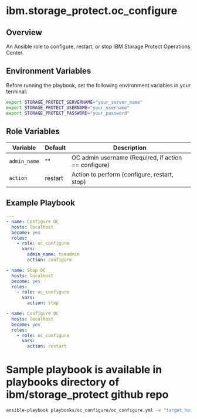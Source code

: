 # ibm.storage_protect.oc_configure

## Overview
An Ansible role to configure, restart, or stop IBM Storage Protect Operations Center.

## Environment Variables

Before running the playbook, set the following environment variables in your terminal:

```bash
export STORAGE_PROTECT_SERVERNAME="your_server_name"
export STORAGE_PROTECT_USERNAME="your_username"
export STORAGE_PROTECT_PASSWORD="your_password"
```

## Role Variables

| Variable     | Default | Description                                          |
|--------------|---------|------------------------------------------------------|
| `admin_name` | ""      | OC admin username (Required, if action == configure) |
| `action`     | restart | Action to perform (configure, restart, stop)         |

## Example Playbook

```yaml
---
- name: Configure OC
  hosts: localhost
  become: yes
  roles:
    - role: oc_configure
      vars:
        admin_name: tsmadmin
        action: configure

- name: Stop OC
  hosts: localhost
  become: yes
  roles:
    - role: oc_configure
      vars:
        action: stop

- name: Configure OC
  hosts: localhost
  become: yes
  roles:
    - role: oc_configure
      vars:
        action: restart
```

# Sample playbook is available in playbooks directory of ibm/storage_protect github repo
```bash
ansible-playbook playbooks/oc_configure/oc_configure.yml -e "target_hosts=host_group action=configure admin_name=tsmuser1"
```
